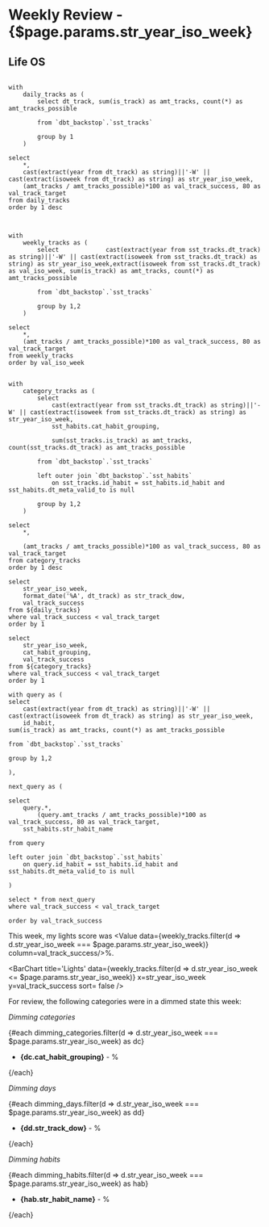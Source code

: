 # Weekly Review - {$page.params.str_year_iso_week}
## Life OS
```daily_tracks

with
    daily_tracks as (
        select dt_track, sum(is_track) as amt_tracks, count(*) as amt_tracks_possible

        from `dbt_backstop`.`sst_tracks`

        group by 1
    )

select 
    *,
    cast(extract(year from dt_track) as string)||'-W' || cast(extract(isoweek from dt_track) as string) as str_year_iso_week,
    (amt_tracks / amt_tracks_possible)*100 as val_track_success, 80 as val_track_target
from daily_tracks
order by 1 desc


```
```weekly_tracks

with
    weekly_tracks as (
        select             cast(extract(year from sst_tracks.dt_track) as string)||'-W' || cast(extract(isoweek from sst_tracks.dt_track) as string) as str_year_iso_week,extract(isoweek from sst_tracks.dt_track) as val_iso_week, sum(is_track) as amt_tracks, count(*) as amt_tracks_possible

        from `dbt_backstop`.`sst_tracks`

        group by 1,2
    )

select 
    *,
    (amt_tracks / amt_tracks_possible)*100 as val_track_success, 80 as val_track_target
from weekly_tracks
order by val_iso_week


```
```category_tracks
with
    category_tracks as (
        select 
            cast(extract(year from sst_tracks.dt_track) as string)||'-W' || cast(extract(isoweek from sst_tracks.dt_track) as string) as str_year_iso_week, 
            sst_habits.cat_habit_grouping,
            
            sum(sst_tracks.is_track) as amt_tracks, count(sst_tracks.dt_track) as amt_tracks_possible

        from `dbt_backstop`.`sst_tracks`

        left outer join `dbt_backstop`.`sst_habits`
            on sst_tracks.id_habit = sst_habits.id_habit and sst_habits.dt_meta_valid_to is null

        group by 1,2
    )

select 
    *,

    (amt_tracks / amt_tracks_possible)*100 as val_track_success, 80 as val_track_target
from category_tracks 
order by 1 desc

```
```dimming_days
select 
    str_year_iso_week,
    format_date('%A', dt_track) as str_track_dow, 
    val_track_success
from ${daily_tracks}
where val_track_success < val_track_target
order by 1

```
```dimming_categories
select 
    str_year_iso_week,
    cat_habit_grouping, 
    val_track_success
from ${category_tracks}
where val_track_success < val_track_target
order by 1

```
```dimming_habits
with query as (
select 
    cast(extract(year from dt_track) as string)||'-W' || cast(extract(isoweek from dt_track) as string) as str_year_iso_week,
    id_habit,
sum(is_track) as amt_tracks, count(*) as amt_tracks_possible

from `dbt_backstop`.`sst_tracks`

group by 1,2

),

next_query as (

select 
    query.*,
        (query.amt_tracks / amt_tracks_possible)*100 as val_track_success, 80 as val_track_target,
    sst_habits.str_habit_name 

from query

left outer join `dbt_backstop`.`sst_habits`
    on query.id_habit = sst_habits.id_habit and sst_habits.dt_meta_valid_to is null

)

select * from next_query
where val_track_success < val_track_target

order by val_track_success
```
This week, my lights score was <Value data={weekly_tracks.filter(d => d.str_year_iso_week === $page.params.str_year_iso_week)} column=val_track_success/>%.

<BarChart 
    title='Lights'
    data={weekly_tracks.filter(d => d.str_year_iso_week <= $page.params.str_year_iso_week)}
    x=str_year_iso_week
    y=val_track_success
    sort= false
/>

For review, the following categories were in a dimmed state this week:

*Dimming categories*

{#each dimming_categories.filter(d => d.str_year_iso_week === $page.params.str_year_iso_week) as dc}

- **{dc.cat_habit_grouping}** - <Value data={dc} column=val_track_success/>%  

{/each}

*Dimming days*

{#each dimming_days.filter(d => d.str_year_iso_week === $page.params.str_year_iso_week) as dd}

- **{dd.str_track_dow}** - <Value data={dd} column=val_track_success/>%  

{/each}

*Dimming habits*

{#each dimming_habits.filter(d => d.str_year_iso_week === $page.params.str_year_iso_week) as hab}

- **{hab.str_habit_name}** - <Value data={hab} column=val_track_success/>% 

{/each}